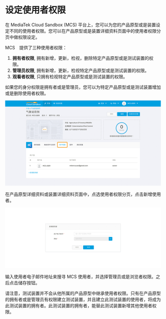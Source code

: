 # 设定使用者权限


在 MediaTek Cloud Sandbox (MCS) 平台上，您可以为您的产品原型或是装置设定不同的使用者权限。您可以在产品原型或是装置详细资料页面中的使用者权限分页中做权限设定。


MCS　提供了三种使用者权限：

1. **拥有者权限**, 拥有新增，更新，检视，删除特定产品原型或是测试装置的权限。
2. **管理员权限**, 拥有新增，更新，检视特定产品原型或是测试装置的权限。
3. **观看者权限**, 只拥有检视特定产品原型或是测试装置的权限。


如果您的身分权限是拥有者或是管理员，您可以为特定产品原型或是测试装置增加或是删除使用者权限。

![](../images/User_privileges/img_privileges_01.png)


在产品原型详细资料或装置详细资料页面中，点选使用者权限分页，点击新增使用者。

![](../images/User_privileges/img_privileges_02.png)

输入使用者电子邮件地址来搜寻 MCS 使用者，并选择管理员或是浏览者权限。之后点击储存按钮。



请注意，测试装置并不会从他所属的产品原型中继承使用者权限。只有在产品原型的拥有者或是管理员有权限建立测试装置，并且建立此测试装置的使用者，将成为此测试装置的拥有者。此测试装置的拥有者，能替此测试装置新增其他使用者权限。
